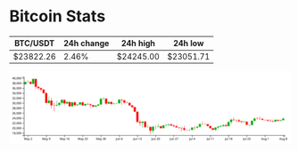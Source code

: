 # Bitcoin Stats

BTC/USDT|24h change|24h high|24h low|
|---|---|---|---|
|$23822.26|2.46%|$24245.00|$23051.71|

<img src="./chart.svg">
